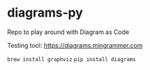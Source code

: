 # diagrams-py
Repo to play around with Diagram as Code

Testing tool: https://diagrams.mingrammer.com

`brew install graphviz`
`pip install diagrams`

